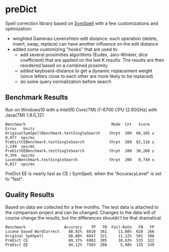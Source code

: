 # preDict

Spell correction library based on [SymSpell](https://github.com/gpranav88/symspell/) with a few customizations and optimization:

* weighted Damerau-Levenshtein edit distance: each operation (delete, insert, swap, replace) can have another influence on the edit distance
* added some customizing "hooks" that are used to:
  * add several proximities algorithms (Eudex, Jaro-Winkler, dice coefficient) that are applied on the last K results. The results are then reordered based on a combined proximity
  * added keyboard-distance to get a dynamic replacement weight (since letters close to each other are more likely to be replaced)
  * do some query normalization before search

  
## Benchmark Results

Run on Windows10 with a Intel(R) Core(TM) i7-6700 CPU (2.60GHz) with Java(TM) 1.8.0_121

```
Benchmark                                      Mode  Cnt   Score   Error   Units
OriginalSymSpellBenchmark.testSingleSearch    thrpt  200  68,105 ± 0,977  ops/ms
PreDictCEBenchmark.testSingleSearch           thrpt  200  82,116 ± 1,149  ops/ms
PreDictEEBenchmark.testSingleSearch           thrpt  200  30,288 ± 0,394  ops/ms
LuceneBenchmark.testSingleSearch              thrpt  200   0,749 ± 0,017  ops/ms
```

PreDict EE is nearly fast as CE / SymSpell, when the "AccuracyLevel" is set to "fast".

## Quality Results

Based on data we collected for a few months. The test data is attached to the comparison project and can be changed. Changes to the data will of course change the results, but the differences shouldn't be that dramatical.

```
Benchmark                 Accuracy    TP   TN  Fail-Rate   FN   FP
Lucene based WordCorrect    88,92%  6810  361     11,08%  628  266
Original SymSpell           88,88%  6847  321     11,12%  591  306
PreDict CE                  89,37%  6903  305     10,63%  535  322 
PreDict EE                  94,12%  7303  288      5,88%  135  339
```